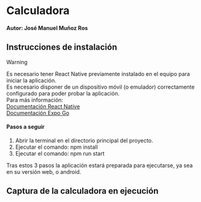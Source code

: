 # Calculadora 

#### Autor: José Manuel Muñoz Ros

## Instrucciones de instalación

>[!Warning]
>Es necesario tener React Native previamente instalado en el equipo para iniciar la aplicación.  
>Es necesario disponer de un dispositivo móvil (o emulador) correctamente configurado para poder probar la aplicación.  
>Para más información:  
>[Documentación React Native](https://reactnative.dev/docs/set-up-your-environment)  
>[Documentación Expo Go](https://docs.expo.dev/get-started/set-up-your-environment)  

#### Pasos a seguir

1. Abrir la terminal en el directorio principal del proyecto.
2. Ejecutar el comando: npm install
3. Ejecutar el comando: npm run start

Tras estos 3 pasos la aplicación estará preparada para ejecutarse, ya sea en su versión web, o android.

## Captura de la calculadora en ejecución
